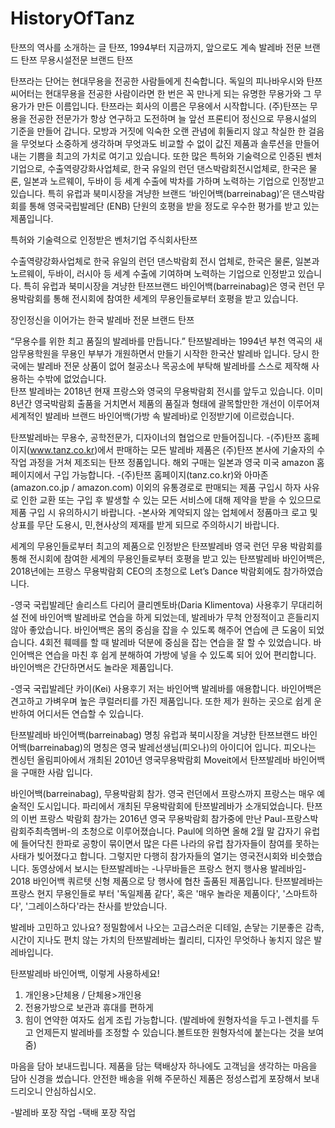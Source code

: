 # HistoryOfTanz
탄쯔의 역사를 소개하는 글
탄쯔, 1994부터 지금까지, 앞으로도 계속
발레바 전문 브랜드 탄쯔
무용시설전문 브랜드 탄쯔


탄쯔라는 단어는 현대무용을 전공한 사람들에게 친숙합니다. 
독일의 피나바우시와 탄쯔씨어터는 현대무용을 전공한 사람이라면 한 번은 꼭 만나게 되는 유명한 무용가와 그 무용가가 만든  이름입니다. 
탄쯔라는 회사의 이름은 무용에서 시작합니다.
(주)탄쯔는 무용을 전공한 전문가가 항상 연구하고 도전하며 늘 앞선 프론티어 정신으로 무용시설의 기준을 만들어 갑니다. 
모방과 거짓에 익숙한 오랜 관념에 휘둘리지 않고 착실한 한 걸음을 무엇보다 소중하게 생각하며 무엇과도 비교할 수 없이 값진 제품과 솔루션을 만들어내는 기쁨을 최고의 가치로 여기고 있습니다.
또한 많은 특허와 기술력으로 인증된 벤처기업으로, 수출역량강화사업체로, 한국 유일의 런던 댄스박람회전시업체로, 한국은 물론, 일본과 노르웨이, 두바이 등 세계 수출에 박차를 가하며 노력하는 기업으로 인정받고 있습니다. 
특히 유럽과 북미시장을 겨냥한 브랜드 ‘바인어백(barreinabag)’은 댄스박람회를 통해 영국국립발레단 (ENB) 단원의 호평을 받을 정도로 우수한 평가를 받고 있는 제품입니다.
 
특허와 기술력으로 인정받은 벤처기업 주식회사탄쯔

수출역량강화사업체로 한국 유일의 런던 댄스박람회 전시 업체로, 한국은 물론, 일본과 노르웨이, 두바이, 러시아 등 세계 수출에 기여하며 노력하는 기업으로 인정받고 있습니다. 
특히 유럽과 북미시장을 겨냥한 탄쯔브랜드 바인어백(barreinabag)은 영국 런던 무용박람회를 통해 전시회에 참여한 세계의 무용인들로부터 호평을 받고 있습니다.
 


장인정신을 이어가는 한국 발레바 전문 브랜드 탄쯔

“무용수를 위한 최고 품질의 발레바를 만듭니다.”
탄쯔발레바는 1994년 부천 역곡의 새암무용학원을 무용인 부부가 개원하면서 만들기 시작한 한국산 발레바 입니다. 당시 한국에는 발레바 전문 상품이 없어 철공소나 목공소에 부탁해 발레바를 스스로 제작해 사용하는 수밖에 없었습니다.  
탄쯔  발레바는 2018년 현재 프랑스와 영국의 무용박람회 전시를 앞두고 있습니다.
이미 8년간 영국박람회 출품을 거치면서 제품의 품질과 형태에 괄목할만한 개선이 이루어져 세계적인 발레바 브랜드 바인어백(가방 속 발레바)로 인정받기에 이르렀습니다.


탄쯔발레바는 무용수, 공학전문가, 디자이너의 협업으로 만들어집니다.
-(주)탄쯔 홈페이지(www.tanz.co.kr)에서 판매하는 모든 발레바 제품은 (주)탄쯔 본사에 기술자의 수작업 과정을 거쳐 제조되는 탄쯔 정품입니다. 
해외 구매는 일본과 영국 미국 amazon 홈페이지에서 구입 가능합니다.
-(주)탄쯔 홈페이지(tanz.co.kr)와 아마존(amazon.co.jp / amazon.com) 이외의 유통경로로 판매되는 제품 구입시 하자 사유로 인한 교환 또는 구입 후 발생할 수 있는 모든 서비스에 대해 제약을 받을 수 있으므로 제품 구입 시 유의하시기 바랍니다.
-본사와 계약되지 않는 업체에서 정품마크 로고 및 상표를 무단 도용시, 민,현사상의 제재를 받게 되므로 주의하시기 바랍니다.



세계의 무용인들로부터 최고의 제품으로 인정받은 탄쯔발레바
영국 런던 무용 박람회를 통해 전시회에 참여한 세계의 무용인들로부터 호평을 받고 있는 탄쯔발레바 바인어백은, 2018년에는 프랑스 무용박람회 CEO의 초청으로 Let’s Dance 박람회에도 참가하였습니다.



-영국 국립발레단 솔리스트 다리어 클리멘토바(Daria Klimentova) 사용후기
무대리허설 전에 바인어백 발레바로 연습을 하게 되었는데, 발레바가 무척 안정적이고 흔들리지 않아 좋았습니다. 
바인어백은 몸의 중심을 잡을 수 있도록 해주어 연습에 큰 도움이 되었습니다. 
4회전 훼떼를 할 때 발레바 덕분에 중심을 잡는 연습을 잘 할 수 있었습니다. 바인어백은 연습을 마친 후 쉽게 분해하여 가방에 넣을 수 있도록 되어 있어 편리합니다. 
바인어백은 간단하면서도 놀라운 제품입니다.


-영국 국립발레단 카이(Kei) 사용후기
저는 바인어백 발레바를 애용합니다. 
바인어백은 견고하고 가벼우며 높은 쿠럴러티를 가진 제품입니다. 
또한 제가 원하는 곳으로 쉽게 운반하여 어디서든 연습할 수 있습니다.
 


탄쯔발레바 바인어백(barreinabag) 명칭
유럽과 북미시장을 겨냥한 탄쯔브랜드 바인어백(barreinabag)의 명칭은 영국 발레선생님(피오나)의 아이디어 입니다. 
피오나는 켄싱턴 올림피아에서 개최된 2010년 영국무용박람회 Moveit에서 탄쯔발레바 바인어백을 구매한 사람 입니다.


바인어백(barreinabag), 무용박람회 참가. 영국 런던에서 프랑스까지
프랑스는 매우 예술적인 도시입니다. 
파리에서 개최된 무용박람회에 탄쯔발레바가 소개되었습니다. 
탄쯔의 이번 프랑스 박람회 참가는 2016년 영국 무용박람회 참가중에 만난 Paul-프랑스박람회주최측멤버-의 초청으로 이루어졌습니다. 
Paul에 의하면 올해 2월 말 갑자기 유럽에 들어닥친 한파로 공항이 묶이면서 많은 다른 나라의 유럽 참가자들이 참여를 못하는 사태가 빚어졌다고 합니다. 
그렇지만 다행히 참가자들의 열기는 영국전시회와 비슷했습니다. 
동영상에서 보시는 탄쯔발레바는 -나무바들은 프랑스 현지 행사용 발레바임- 2018 바인어백 쿼르텟 신형 제품으로 당 행사에 협찬 출품된 제품입니다. 
탄쯔발레바는 프랑스 현지 무용인들로 부터 '독일제품 같다', 혹은 '매우 놀라운 제품이다', '스마트하다', '그레이스하다'라는 찬사를 받았습니다.


발레바 고민하고 있나요?
정밀함에서 나오는 고급스러운 디테일, 손닿는 기분좋은 감촉, 시간이 지나도 편치 않는 가치의 탄쯔발레바는 퀄리티, 디자인 무엇하나 놓치지 않은 발레바입니다.
 

탄쯔발레바 바인어백, 이렇게 사용하세요!
1. 개인용>단체용 / 단체용>개인용
2. 전용가방으로 보관과 휴대를 편하게
3. 힘이 연약한 여자도 쉽게 조립 가능합니다. (발레바에 원형자석을 두고 l-렌치를 두고 언제든지 발레바를 조정할 수 있습니다.볼트또한 원형자석에 붙는다는 것을 보여줌)


마음을 담아 보내드립니다.
제품을 담는 택배상자 하나에도 고객님을 생각하는 마음을 담아 신경을 썼습니다. 
안전한 배송을 위해 주문하신 제품은 정성스럽게 포장해서 보내드리오니 안심하십시오.
 
-발레바 포장 작업
-택배 포장 작업 
